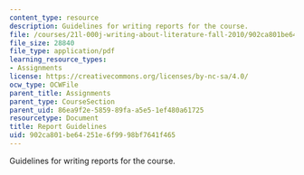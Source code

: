 ```yaml
---
content_type: resource
description: Guidelines for writing reports for the course.
file: /courses/21l-000j-writing-about-literature-fall-2010/902ca801be64251e6f9998bf7641f465_MIT21L_000JF10_assn02.pdf
file_size: 28840
file_type: application/pdf
learning_resource_types:
- Assignments
license: https://creativecommons.org/licenses/by-nc-sa/4.0/
ocw_type: OCWFile
parent_title: Assignments
parent_type: CourseSection
parent_uid: 86ea9f2e-5859-89fa-a5e5-1ef480a61725
resourcetype: Document
title: Report Guidelines
uid: 902ca801-be64-251e-6f99-98bf7641f465
---
```

Guidelines for writing reports for the course.